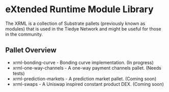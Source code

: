 # eXtended Runtime Module Library

The XRML is a collection of Substrate pallets (previously known as modules)
that is used in the Tiedye Network and might be useful for those in the community.

## Pallet Overview

- xrml-bonding-curve - Bonding curve implementation. (In progress)
- xrml-one-way-channels - A one-way payment channels pallet. (Needs tests)
- xrml-prediction-markets - A prediction market pallet. (Coming soon)
- xrml-swaps - A Uniswap inspired constant product DEX. (Coming soon)
